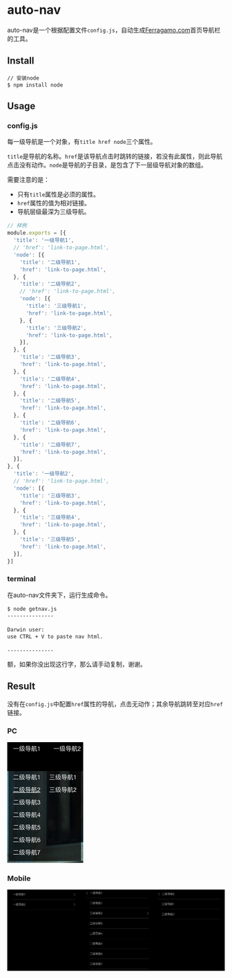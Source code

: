 # auto-nav

auto-nav是一个根据配置文件`config.js`，自动生成[Ferragamo.com](http://www.ferragamo.cn)首页导航栏的工具。

## Install

```
// 安装node
$ npm install node
```

## Usage

### config.js

每一级导航是一个对象，有`title href node`三个属性。

`title`是导航的名称。`href`是该导航点击时跳转的链接，若没有此属性，则此导航点击没有动作。`node`是导航的子目录，是包含了下一层级导航对象的数组。

需要注意的是：

- 只有`title`属性是必须的属性。
- `href`属性的值为相对链接。
- 导航层级最深为三级导航。

``` js
// 样例
module.exports = [{
  'title': '一级导航1',
  // 'href': 'link-to-page.html',
  'node': [{
    'title': '二级导航1',
    'href': 'link-to-page.html',
  }, {
    'title': '二级导航2',
    // 'href': 'link-to-page.html',
    'node': [{
      'title': '三级导航1',
      'href': 'link-to-page.html',
    }, {
      'title': '三级导航2',
      'href': 'link-to-page.html',
    }],
  }, {
    'title': '二级导航3',
    'href': 'link-to-page.html',
  }, {
    'title': '二级导航4',
    'href': 'link-to-page.html',
  }, {
    'title': '二级导航5',
    'href': 'link-to-page.html',
  }, {
    'title': '二级导航6',
    'href': 'link-to-page.html',
  }, {
    'title': '二级导航7',
    'href': 'link-to-page.html',
  }],
}, {
  'title': '一级导航2',
  // 'href': 'link-to-page.html',
  'node': [{
    'title': '三级导航3',
    'href': 'link-to-page.html',
  }, {
    'title': '三级导航4',
    'href': 'link-to-page.html',
  }, {
    'title': '三级导航5',
    'href': 'link-to-page.html',
  }],
}]
```

### terminal

在auto-nav文件夹下，运行生成命令。

```
$ node getnav.js
---------------

Darwin user:
use CTRL + V to paste nav html.

---------------
```

额，如果你没出现这行字，那么请手动复制，谢谢。

## Result

没有在`config.js`中配置`href`属性的导航，点击无动作；其余导航跳转至对应`href`链接。

### PC

![pc效果图](./pc.jpg)

### Mobile

![mb效果图](./mb.jpg)